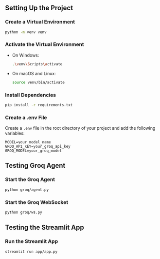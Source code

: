 ## Setting Up the Project

### Create a Virtual Environment
```bash
python -m venv venv
```

### Activate the Virtual Environment
- On Windows:
    ```bash
    .\venv\Scripts\activate
    ```
- On macOS and Linux:
    ```bash
    source venv/bin/activate
    ```

### Install Dependencies
```bash
pip install -r requirements.txt
```

### Create a .env File
Create a `.env` file in the root directory of your project and add the following variables:
```
MODEL=your_model_name
GROQ_API_KEY=your_groq_api_key
GROQ_MODEL=your_groq_model
```

## Testing Groq Agent

### Start the Groq Agent
```bash
python groq/agent.py
```

### Start the Groq WebSocket
```bash
python groq/ws.py
```

## Testing the Streamlit App

### Run the Streamlit App
```bash
streamlit run app/app.py
```
